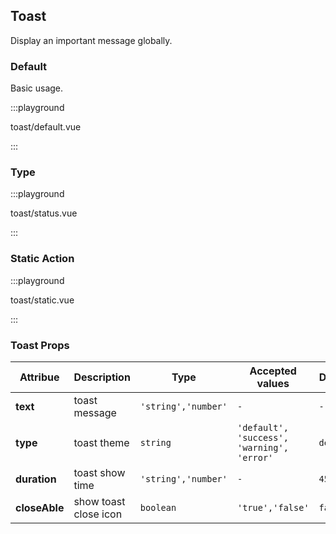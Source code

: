 ## Toast

Display an important message globally.

### Default

Basic usage.

:::playground

toast/default.vue

:::

### Type

:::playground

toast/status.vue

:::

### Static Action

:::playground

toast/static.vue

:::

### Toast Props

| Attribue      | Description           | Type                | Accepted values                            | Default   |
| ------------- | --------------------- | ------------------- | ------------------------------------------ | --------- |
| **text**      | toast message         | `'string','number'` | `-`                                        | `-`       |
| **type**      | toast theme           | `string`            | `'default', 'success', 'warning', 'error'` | `default` |
| **duration**  | toast show time       | `'string','number'` | `-`                                        | `4500`    |
| **closeAble** | show toast close icon | `boolean`           | `'true','false'`                           | `false`   |
